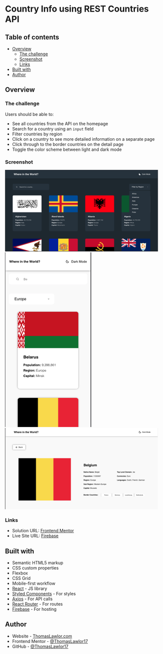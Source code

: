 # Country Info using REST Countries API

## Table of contents

- [Overview](#overview)
  - [The challenge](#the-challenge)
  - [Screenshot](#screenshot)
  - [Links](#links)
- [Built with](#built-with)
- [Author](#author)

## Overview

### The challenge

Users should be able to:

- See all countries from the API on the homepage
- Search for a country using an `input` field
- Filter countries by region
- Click on a country to see more detailed information on a separate page
- Click through to the border countries on the detail page
- Toggle the color scheme between light and dark mode

### Screenshot

![Desktop Index View](./public/screenshots/Screenshot%202023-02-18%20at%205.34.59%20PM.png)
![Mobile Index View](./public/screenshots/Screenshot%202023-02-18%20at%205.35.37%20PM.png)
![Desktop Details View](./public/screenshots/Screenshot%202023-02-18%20at%205.36.08%20PM.png)

### Links

- Solution URL: [Frontend Mentor](https://www.frontendmentor.io/solutions/country-info-app-using-api-react-axios-styled-components-firebase-t-hMOvmLpR)
- Live Site URL: [Firebase](https://country-info-fem.web.app)

## Built with

- Semantic HTML5 markup
- CSS custom properties
- Flexbox
- CSS Grid
- Mobile-first workflow
- [React](https://reactjs.org/) - JS library
- [Styled Components](https://styled-components.com/) - For styles
- [Axios](https://axios-http.com/docs/intro) - For API calls
- [React Router](https://reactrouter.com/en/main) - For routes
- [Firebase](https://firebase.google.com/) - For hosting

## Author

- Website - [ThomasLawlor.com](http://www.thomaslawlor.com)
- Frontend Mentor - [@ThomasLawlor17](https://www.frontendmentor.io/profile/thomaslawlor17)
- GitHub - [@ThomasLawlor17](https://github.com/ThomasLawlor17)
